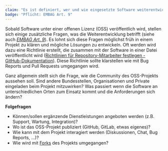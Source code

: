 ```yaml
---
claim: "Es ist definiert, wer und wie eingesetzte Software weiterentwickelt wird."
badge: "Pflicht: EMBAG Art. 9"
---
```


Sobald Software unter einer offenen Lizenz (OSS) veröffentlich wird, stellen sich einige zusätzliche Fragen, was die Weiterentwicklung betrifft (siehe auch _[EMBAG Art. 9](https://www.fedlex.admin.ch/eli/fga/2023/787/de#art_9)_). Es lohnt sich diese Fragen möglichst früh in einem Projekt zu klären und mögliche Lösungen zu entwickeln. Oft werden wird dazu eine Richtlinie erstellt, die zusammen mit der Software in einer Datei veröffentlicht wird ([Richtlinien für Repository-Mitarbeiter festlegen - GitHub-Dokumentation](https://docs.github.com/de/communities/setting-up-your-project-for-healthy-contributions/setting-guidelines-for-repository-contributors)). Diese Richtlinie sollte klarstellen wie mit Bug Reports und Pull Requests umgegangen wird.

Ganz allgemein stellt sich die Frage, wie die Community des OSS-Projekts aussehen soll. Sind andere Bundesstellen, Organisationen und Private eingeladen beim Projekt mitzuwirken? Was passiert wenn die Software an unterschiedlichen Orten zum Einsatz kommt und die Anforderungen sich ändern?

**Folgefragen**

* Können/sollen ergänzende Dienstleistungen angeboten werden (z.B. Support, Wartung, Integration)?
* Wo ist das OSS-Projekt publiziert (GitHub, GitLab, etwas eigenes)?
* Wie kann mit dem Projekt interagiert werden (Diskussionen, Chat, Bug Reports, …)?
* Wie wird mit [Forks](https://de.wikipedia.org/wiki/Abspaltung_%28Softwareentwicklung%29) des Projekts umgegangen?
